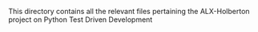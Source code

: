 This directory contains all the relevant files pertaining the ALX-Holberton project on Python Test Driven Development

